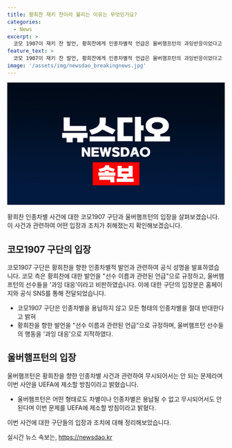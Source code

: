 ```yaml
---
title: 황희찬 재키 찬이라 불리는 이유는 무엇인가요?
categories:
  - News
excerpt: >
  코모 1907이 재키 찬 발언, 황희찬에게 인종차별적 언급은 울버햄프턴의 과잉반응이었다고 주장. 황희찬의 동료가 상대 선수를 공격하며 사태가 커졌지만, 코모는 선수와의 대화를 통해 발언이 선수 이름과 관련된 것으로 확인되었다고 주장. 또한, 울버햄프턴 선수들이 차니라는 비하 발언을 했기에 코모 선수도 재키 찬이라고 말했다고 밝혔으며, 이에 대해 실망을 표했다. 또한, 이러한 발언은 아시아인을 비하하는 의미를 내포하고 있다는 지적도 있으며, 이에 대한 울버햄프턴의 대응이 논란이 되고 있다. 울버햄프턴은 UEFA에게 이 사안을 제소할 계획을 밝혔다.
feature_text: >
  코모 1907이 재키 찬 발언, 황희찬에게 인종차별적 언급은 울버햄프턴의 과잉반응이었다고 주장. 황희찬의 동료가 상대 선수를 공격하며 사태가 커졌지만, 코모는 선수와의 대화를 통해 발언이 선수 이름과 관련된 것으로 확인되었다고 주장. 또한, 울버햄프턴 선수들이 차니라는 비하 발언을 했기에 코모 선수도 재키 찬이라고 말했다고 밝혔으며, 이에 대해 실망을 표했다. 또한, 이러한 발언은 아시아인을 비하하는 의미를 내포하고 있다는 지적도 있으며, 이에 대한 울버햄프턴의 대응이 논란이 되고 있다. 울버햄프턴은 UEFA에게 이 사안을 제소할 계획을 밝혔다.
image: '/assets/img/newsdao_breakingnews.jpg'
---
```


<p><img src="/assets/img/newsdao_breakingnews.jpg" alt="koreaapp 속보" /></p>

<p>황희찬 인종차별 사건에 대한 코모1907 구단과 울버햄프턴의 입장을 살펴보겠습니다. 이 사건과 관련하여 어떤 입장과 조치가 취해졌는지 확인해보겠습니다. </p>

<h2 data-ke-size="size26">코모1907 구단의 입장</h2>

<p>코모1907 구단은 황희찬을 향한 인종차별적 발언과 관련하여 공식 성명을 발표하였습니다. 코모 측은 황희찬에 대한 발언을 "선수 이름과 관련된 언급"으로 규정하고, 울버햄프턴의 선수들을 '과잉 대응'이라고 비판하였습니다. 이에 대한 구단의 입장문은 홈페이지와 공식 SNS를 통해 전달되었습니다.</p>

<ul>
  <li>코모1907 구단은 인종차별을 용납하지 않고 모든 형태의 인종차별을 절대 반대한다고 밝혀</li>
  <li>황희찬을 향한 발언을 "선수 이름과 관련된 언급"으로 규정하며, 울버햄프턴 선수들의 행동을 '과잉 대응'으로 지적하였다.</li>
</ul>

<h2 data-ke-size="size26">울버햄프턴의 입장</h2>

<p>울버햄프턴은 황희찬을 향한 인종차별 사건과 관련하여 무시되어서는 안 되는 문제라며 이번 사안을 UEFA에 제소할 방침이라고 밝혔습니다.</p>

<ul>
  <li>울버햄프턴은 어떤 형태로도 차별이나 인종차별은 용납될 수 없고 무시되어서도 안 된다며 이번 문제를 UEFA에 제소할 방침이라고 밝혔다.</li>
</ul>

<p>이번 사건에 대한 구단들의 입장과 조치에 대해 정리해보았습니다.</p>
실시간 뉴스 속보는, <a href="https://newsdao.kr" rel="dofollow">https://newsdao.kr</a>


